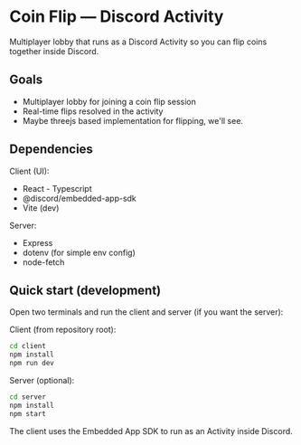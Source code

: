 
# Coin Flip — Discord Activity

Multiplayer lobby that runs as a Discord Activity so you can flip coins together inside Discord.

## Goals

- Multiplayer lobby for joining a coin flip session
- Real-time flips resolved in the activity
- Maybe threejs based implementation for flipping, we'll see.

## Dependencies

Client (UI):
- React - Typescript
- @discord/embedded-app-sdk
- Vite (dev)

Server:
- Express
- dotenv (for simple env config)
- node-fetch

## Quick start (development)

Open two terminals and run the client and server (if you want the server):

Client (from repository root):

```cmd
cd client
npm install
npm run dev
```

Server (optional):

```cmd
cd server
npm install
npm start
```

The client uses the Embedded App SDK to run as an Activity inside Discord.



